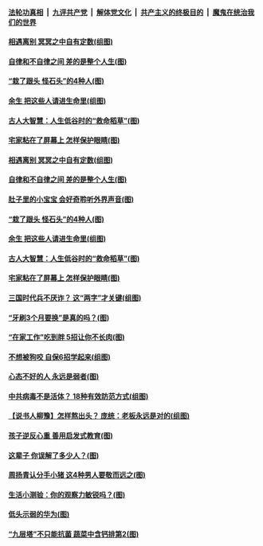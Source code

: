####  [法轮功真相](../../../../basic/blob/master/README.md?t=05031001) &nbsp;|&nbsp; [九评共产党](../../../../9ping.md/blob/master/README.md?t=05031001) &nbsp;|&nbsp; [解体党文化](../../../../jtdwh.md/blob/master/README.md?t=05031001)  &nbsp;|&nbsp; [共产主义的终极目的](../../../../gczydzjmd.md/blob/master/README.md?t=05031001) &nbsp;|&nbsp; [魔鬼在统治我们的世界](../../../../mgztzwmdsj.md/blob/master/README.md?t=05031001) 

#### [相遇离别 冥冥之中自有定数(组图)](../pages/p8/930565.md?t=05031001) 

#### [自律和不自律之间 差的是整个人生(图)](../pages/p8/931478.md?t=05031001) 

#### [“栽了跟头 怪石头”的4种人(图)](../pages/p8/931187.md?t=05031001) 

#### [余生 把这些人请进生命里(组图)](../pages/p8/931498.md?t=05031001) 

#### [古人大智慧：人生低谷时的“救命稻草”(图)](../pages/p8/931816.md?t=05031001) 

#### [宅家粘在了屏幕上 怎样保护眼睛(图)](../pages/p8/931835.md?t=05031001) 

#### [相遇离别 冥冥之中自有定数(组图)](../pages/p8/930565.md?t=05031001) 

#### [自律和不自律之间 差的是整个人生(图)](../pages/p8/931478.md?t=05031001) 

#### [肚子里的小宝宝 会好奇聆听外界声音(图)](../pages/p8/931819.md?t=05031001) 

#### [“栽了跟头 怪石头”的4种人(图)](../pages/p8/931187.md?t=05031001) 

#### [余生 把这些人请进生命里(组图)](../pages/p8/931498.md?t=05031001) 

#### [古人大智慧：人生低谷时的“救命稻草”(图)](../pages/p8/931816.md?t=05031001) 

#### [宅家粘在了屏幕上 怎样保护眼睛(图)](../pages/p8/931835.md?t=05031001) 

#### [三国时代兵不厌诈？ 这“两字”才关键(组图)](../pages/p8/931572.md?t=05031001) 

#### [“牙刷3个月要换”是真的吗？(图)](../pages/p8/931585.md?t=05031001) 

#### [“在家工作”吃到胖 5招让你不长肉(图)](../pages/p8/931736.md?t=05031001) 

#### [不想被狗咬 自保6招学起来(组图)](../pages/p8/931088.md?t=05031001) 

#### [心态不好的人 永远是弱者(图)](../pages/p8/931482.md?t=05031001) 

#### [中共病毒不是活体？ 18种有效防范方式(组图)](../pages/p8/931463.md?t=05031001) 

#### [【说书人柳豫】怎样熬出头？ 庞统：老板永远是对的(组图)](../pages/p8/931568.md?t=05031001) 

#### [孩子逆反心重 善用启发式教育(图)](../pages/p8/931555.md?t=05031001) 

#### [这辈子 你误解了多少人？(图)](../pages/p8/930851.md?t=05031001) 

#### [周扬青认分手小猪 这4种男人要敬而远之(图)](../pages/p8/931447.md?t=05031001) 

#### [生活小测验：你的观察力敏锐吗？(图)](../pages/p8/930796.md?t=05031001) 

#### [低头示弱的华为(图)](../pages/p8/931501.md?t=05031001) 

#### [“九层塔”不只能抗菌 蔬菜中含钙排第2(图)](../pages/p8/931208.md?t=05031001) 

